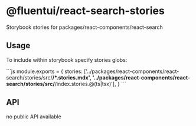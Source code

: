 # @fluentui/react-search-stories

Storybook stories for packages/react-components/react-search

## Usage

To include within storybook specify stories globs:

\`\`\`js
module.exports = {
stories: ['../packages/react-components/react-search/stories/src/**/*.stories.mdx', '../packages/react-components/react-search/stories/src/**/index.stories.@(ts|tsx)'],
}
\`\`\`

## API

no public API available
